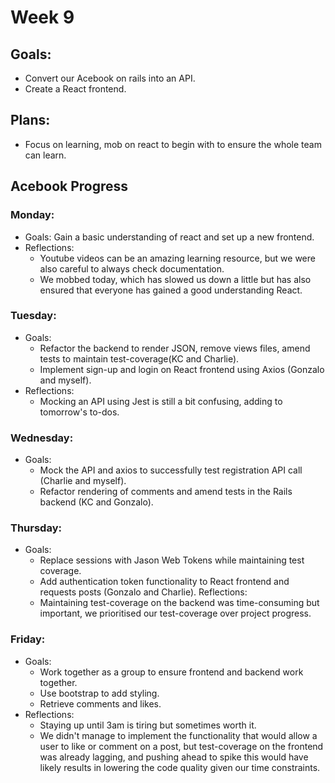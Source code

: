 # Week 9

## Goals:
- Convert our Acebook on rails into an API.
- Create a React frontend.

## Plans:
- Focus on learning, mob on react to begin with to ensure the whole team can learn.

## Acebook Progress
### Monday:
- Goals: Gain a basic understanding of react and set up a new frontend.
- Reflections: 
  - Youtube videos can be an amazing learning resource, but we were also careful to always check documentation.
  - We mobbed today, which has slowed us down a little but has also ensured that everyone has gained a good understanding React.

### Tuesday:
- Goals: 
  - Refactor the backend to render JSON, remove views files, amend tests to maintain test-coverage(KC and Charlie).
  - Implement sign-up and login on React frontend using Axios (Gonzalo and myself).
- Reflections:
  - Mocking an API using Jest is still a bit confusing, adding to tomorrow's to-dos.

### Wednesday:
- Goals: 
  - Mock the API and axios to successfully test registration API call (Charlie and myself).
  - Refactor rendering of comments and amend tests in the Rails backend (KC and Gonzalo).

### Thursday:
- Goals:
  - Replace sessions with Jason Web Tokens while maintaining test coverage.
  - Add authentication token functionality to React frontend and requests posts (Gonzalo and Charlie).
 Reflections:
  - Maintaining test-coverage on the backend was time-consuming but important, we prioritised our test-coverage over project progress. 

### Friday:
- Goals: 
  - Work together as a group to ensure frontend and backend work together.
  - Use bootstrap to add styling.
  - Retrieve comments and likes.
- Reflections:
  - Staying up until 3am is tiring but sometimes worth it.
  - We didn't manage to implement the functionality that would allow a user to like or comment on a post, but test-coverage on the frontend was already lagging, and pushing ahead to spike this would have likely results in lowering the code quality given our time constraints.
